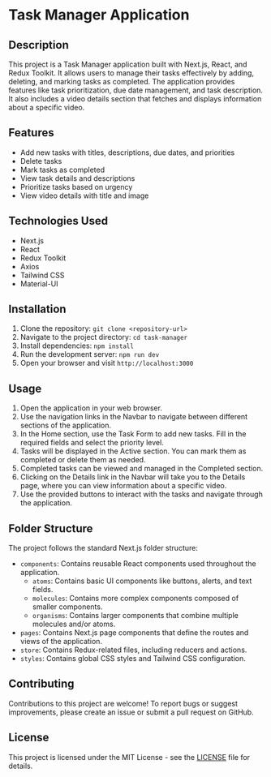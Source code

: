 # Task Manager Application

## Description

This project is a Task Manager application built with Next.js, React, and Redux Toolkit. It allows users to manage their tasks effectively by adding, deleting, and marking tasks as completed. The application provides features like task prioritization, due date management, and task description. It also includes a video details section that fetches and displays information about a specific video.

## Features

- Add new tasks with titles, descriptions, due dates, and priorities
- Delete tasks
- Mark tasks as completed
- View task details and descriptions
- Prioritize tasks based on urgency
- View video details with title and image

## Technologies Used

- Next.js
- React
- Redux Toolkit
- Axios
- Tailwind CSS
- Material-UI

## Installation

1. Clone the repository: `git clone <repository-url>`
2. Navigate to the project directory: `cd task-manager`
3. Install dependencies: `npm install`
4. Run the development server: `npm run dev`
5. Open your browser and visit `http://localhost:3000`

## Usage

1. Open the application in your web browser.
2. Use the navigation links in the Navbar to navigate between different sections of the application.
3. In the Home section, use the Task Form to add new tasks. Fill in the required fields and select the priority level.
4. Tasks will be displayed in the Active section. You can mark them as completed or delete them as needed.
5. Completed tasks can be viewed and managed in the Completed section.
6. Clicking on the Details link in the Navbar will take you to the Details page, where you can view information about a specific video.
7. Use the provided buttons to interact with the tasks and navigate through the application.

## Folder Structure

The project follows the standard Next.js folder structure:

- `components`: Contains reusable React components used throughout the application.
  - `atoms`: Contains basic UI components like buttons, alerts, and text fields.
  - `molecules`: Contains more complex components composed of smaller components.
  - `organisms`: Contains larger components that combine multiple molecules and/or atoms.
- `pages`: Contains Next.js page components that define the routes and views of the application.
- `store`: Contains Redux-related files, including reducers and actions.
- `styles`: Contains global CSS styles and Tailwind CSS configuration.

## Contributing

Contributions to this project are welcome! To report bugs or suggest improvements, please create an issue or submit a pull request on GitHub.

## License

This project is licensed under the MIT License - see the [LICENSE](./LICENSE) file for details.

